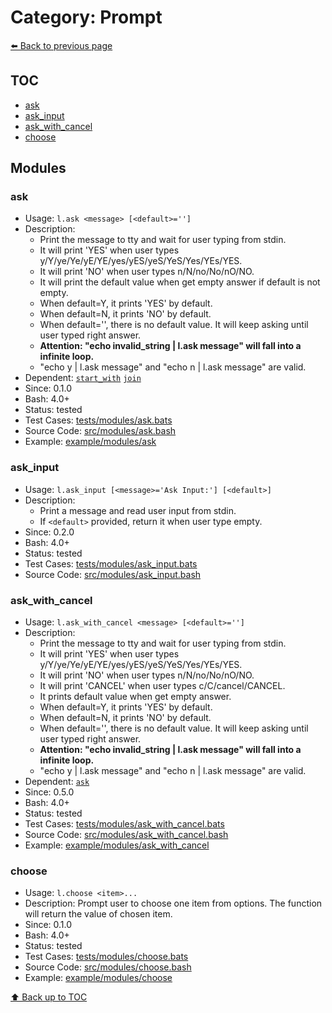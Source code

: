 # Category: Prompt

[⬅️ Back to previous page](./README.md)

## TOC

- [ask](#ask)
- [ask_input](#ask_input)
- [ask_with_cancel](#ask_with_cancel)
- [choose](#choose)

## Modules

### ask

- Usage: `l.ask <message> [<default>='']`
- Description:
  - Print the message to tty and wait for user typing from stdin.
  - It will print 'YES' when user types y/Y/ye/Ye/yE/YE/yes/yES/yeS/YeS/Yes/YEs/YES.
  - It will print 'NO' when user types n/N/no/No/nO/NO.
  - It will print the default value when get empty answer if default is not empty.
  - When default=Y, it prints 'YES' by default.
  - When default=N, it prints 'NO' by default.
  - When default='', there is no default value. It will keep asking until user typed right answer.
  - **Attention: "echo invalid_string | l.ask message" will fall into a infinite loop.**
  - "echo y | l.ask message" and "echo n | l.ask message" are valid.
- Dependent: [`start_with`](./condition.md#start_with) [`join`](./string.md#join)
- Since: 0.1.0
- Bash: 4.0+
- Status: tested
- Test Cases: [tests/modules/ask.bats](../../tests/modules/ask.bats)
- Source Code: [src/modules/ask.bash](../../src/modules/ask.bash)
- Example: [example/modules/ask](../../example/modules/ask)

### ask_input

- Usage: `l.ask_input [<message>='Ask Input:'] [<default>]`
- Description:
  - Print a message and read user input from stdin.
  - If `<default>` provided, return it when user type empty.
- Since: 0.2.0
- Bash: 4.0+
- Status: tested
- Test Cases: [tests/modules/ask_input.bats](../../tests/modules/ask_input.bats)
- Source Code: [src/modules/ask_input.bash](../../src/modules/ask_input.bash)

### ask_with_cancel

- Usage: `l.ask_with_cancel <message> [<default>='']`
- Description:
  - Print the message to tty and wait for user typing from stdin.
  - It will print 'YES' when user types y/Y/ye/Ye/yE/YE/yes/yES/yeS/YeS/Yes/YEs/YES.
  - It will print 'NO' when user types n/N/no/No/nO/NO.
  - It will print 'CANCEL' when user types c/C/cancel/CANCEL.
  - It prints default value when get empty answer.
  - When default=Y, it prints 'YES' by default.
  - When default=N, it prints 'NO' by default.
  - When default='', there is no default value. It will keep asking until user typed right answer.
  - **Attention: "echo invalid_string | l.ask message" will fall into a infinite loop.**
  - "echo y | l.ask message" and "echo n | l.ask message" are valid.
- Dependent: [`ask`](./prompt.md#ask)
- Since: 0.5.0
- Bash: 4.0+
- Status: tested
- Test Cases: [tests/modules/ask_with_cancel.bats](../../tests/modules/ask_with_cancel.bats)
- Source Code: [src/modules/ask_with_cancel.bash](../../src/modules/ask_with_cancel.bash)
- Example: [example/modules/ask_with_cancel](../../example/modules/ask_with_cancel)

### choose

- Usage: `l.choose <item>...`
- Description: Prompt user to choose one item from options. The function will return the value of chosen item.
- Since: 0.1.0
- Bash: 4.0+
- Status: tested
- Test Cases: [tests/modules/choose.bats](../../tests/modules/choose.bats)
- Source Code: [src/modules/choose.bash](../../src/modules/choose.bash)
- Example: [example/modules/choose](../../example/modules/choose)

[⬆️ Back up to TOC](#toc)
